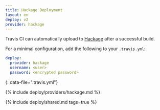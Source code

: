 ```yaml
---
title: Hackage Deployment
layout: en
deploy: v2
provider: hackage
---
```


Travis CI can automatically upload to [Hackage](https://hackage.haskell.org/) after a successful build.

For a minimal configuration, add the following to your `.travis.yml`:

```yaml
deploy:
  provider: hackage
  username: <user>
  password: <encrypted password>
```
{: data-file=".travis.yml"}

{% include deploy/providers/hackage.md %}

{% include deploy/shared.md tags=true %}
